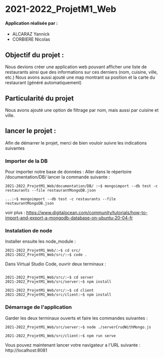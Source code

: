 # 2021-2022_ProjetM1_Web

#### Application réalisée par :
<ul>
    <li>ALCARAZ Yannick</li>
    <li>CORBIERE Nicolas</li>
</ul>

## Objectif du projet :

Nous devions créer une application web pouvant afficher une liste de restaurants ainsi que des informations sur ces derniers (nom, cuisine, ville, etc.) 
Nous avons aussi ajouté une map montrant sa position et la carte du restaurant (généré automatiquement)

## Particularité du projet

Nous avons ajouté une option de filtrage par nom, mais aussi par cuisine et ville.

## lancer le projet :

Afin de démarrer le projet, merci de bien vouloir suivre les indications suivantes 

### Importer de la DB

Pour importer notre base de données :
Aller dans le répertoire /documentation/DB/ 
lancer la commande suivante : 
```console
2021-2022_ProjetM1_Web/documentation/DB/ :~$ mongoimport --db test -c restaurants --file restaurantMongoDB.json

...:~$ mongoimport --db test -c restaurants --file restaurantMongoDB.json
```
voir plus : https://www.digitalocean.com/community/tutorials/how-to-import-and-export-a-mongodb-database-on-ubuntu-20-04-fr

### Instalation de node
Installer ensuite les node_module :

```console
2021-2022_ProjetM1_Web/:~$ cd src/
2021-2022_ProjetM1_Web/src/:~$ code .
```
Dans Virtual Studio Code, ouvrir deux terminaux :

```console

2021-2022_ProjetM1_Web/src/:~$ cd server
2021-2022_ProjetM1_Web/src/server:~$ npm install
```

```console
2021-2022_ProjetM1_Web/src/:~$ cd client
2021-2022_ProjetM1_Web/src/client:~$ npm install
```

### Démarrage de l'application
Garder les deux terminaux ouverts et faire les commandes suivantes :

```console
2021-2022_ProjetM1_Web/src/server:~$ node ./serverCrudWithMongo.js
```

```console
2021-2022_ProjetM1_Web/src/client:~$ npm run serve
```

Vous pouvez maintenant lancer votre navigateur a l'URL suivante :
http://localhost:8081




